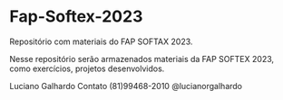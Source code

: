 # Fap-Softex-2023
Repositório com materiais do FAP SOFTAX 2023.

Nesse repositório serão armazenados materiais da FAP SOFTEX 2023, como exercícios, projetos desenvolvidos.

Luciano Galhardo
Contato (81)99468-2010
@lucianorgalhardo
